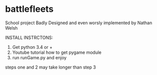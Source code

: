 # battlefleets
School project
Badly Designed and even worsly implemented by Nathan Welsh

INSTALL INSTRCTONS:
1. Get python 3.4 or +
2. Youtube tutorial how to get pygame module
3. run runGame.py and enjoy

steps one and 2 may take longer than step 3
